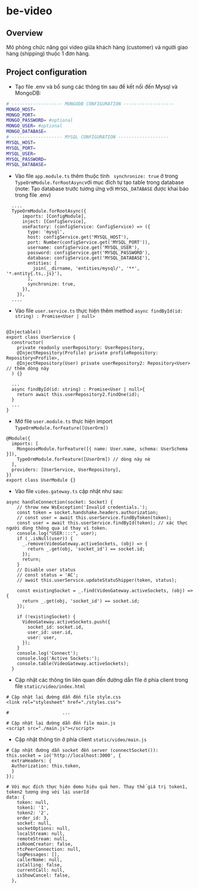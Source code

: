 # be-video

## Overview
Mô phỏng chức năng gọi video giữa khách hàng (customer) và người giao hàng (shipping) thuộc 1 đơn hàng.

## Project configuration
  - Tạo file .env và bổ sung các thông tin sau để kết nối đến Mysql và MongoDB:
```bash
# ------------------- MONGODB CONFIGURATION -------------------
MONGO_HOST=
MONGO_PORT=
MONGO_PASSWORD= #optional
MONGO_USER= #optional
MONGO_DATABASE=
# ------------------- MYSQL CONFIGURATION -------------------
MYSQL_HOST=
MYSQL_PORT=
MYSQL_USER=
MYSQL_PASSWORD=
MYSQL_DATABASE=
```
  - Vào file ```app.module.ts``` thêm thuộc tính ``` synchronize: true``` ở trong ```TypeOrmModule.forRootAsync```với mục đích tự tạo table trong database (note: Tạo database trước tương ứng với ```MYSQL_DATABASE``` được khai báo trong file .env)
```
  ....
  TypeOrmModule.forRootAsync({
      imports: [ConfigModule],
      inject: [ConfigService],
      useFactory: (configService: ConfigService) => ({
        type: 'mysql',
        host: configService.get('MYSQL_HOST'),
        port: Number(configService.get('MYSQL_PORT')),
        username: configService.get('MYSQL_USER'),
        password: configService.get('MYSQL_PASSWORD'),
        database: configService.get('MYSQL_DATABASE'),
        entities: [
          join(__dirname, 'entities/mysql/', '**', '*.entity{.ts,.js}'),
        ],
        synchronize: true,
      }),
    }),
  ....
```
  - Vào file ```user.service.ts``` thực hiện thêm method ```async findById(id: string) : Promise<User | null>```
```
  
@Injectable()
export class UserService {
  constructor(
    private readonly userRepository: UserRepository,
    @InjectRepository(Profile) private profileRepository: Repository<Profile>,
    @InjectRepository(User) private userRepository2: Repository<User> // thêm dòng này
  ) {}

  ...
  async findById(id: string) : Promise<User | null>{
    return await this.userRepository2.findOne(id);
  }
  ...
}
```
  - Mở file ```user.module.ts``` thực hiện import ```TypeOrmModule.forFeature([UserOrm])```
```
@Module({
  imports: [
    MongooseModule.forFeature([{ name: User.name, schema: UserSchema }]),
    TypeOrmModule.forFeature([UserOrm]) // dòng này nè
  ],
  providers: [UserService, UserRepository],
})
export class UserModule {}
```
  - Vào file ```video.gateway.ts``` cập nhật như sau:
```
async handleConnection(socket: Socket) {
    // throw new WsException('Invalid credentials.');
    const token = socket.handshake.headers.authorization;
    // const user = await this.userService.findByToken(token);
    const user = await this.userService.findById(token); // xác thực người dùng thông qua id thay vì token.
    console.log("USER::::", user);
    if (_.isNull(user)) {
      _.remove(VideoGateway.activeSockets, (obj) => {
        return _.get(obj, 'socket_id') == socket.id;
      });
      return;
    }
    // Disable user status
    // const status = 'AC';
    // await this.userService.updateStatuShipper(token, status);

    const existingSocket = _.find(VideoGateway.activeSockets, (obj) => {
      return _.get(obj, 'socket_id') == socket.id;
    });

    if (!existingSocket) {
      VideoGateway.activeSockets.push({
        socket_id: socket.id,
        user_id: user.id,
        user: user,
      });
    }
    console.log('Connect');
    console.log('Active Sockets:');
    console.table(VideoGateway.activeSockets);
  }
```
  - Cập nhật các thông tin liên quan đến đường dẫn file ở phía client trong file ```static/video/index.html```
```
# Cập nhật lại đường dẫn đến file style.css
<link rel="stylesheet" href="./styles.css">

#                    ...

# Cập nhật lại đường dẫn đến file main.js
<script src="./main.js"></script>

```
  - Cập nhật thông tin ở phía client ```static/video/main.js```
```
# Cập nhật đường dẫn socket đến server (connectSocket()):
this.socket = io('http://localhost:3000', {
  extraHeaders: {
  Authorization: this.token,
  }
});
```

```
# Với mục đích thực hiện demo hiệu quả hơn. Thay thế giá trị token1, token2 tương ứng với lại userId
data: {
    token: null,
    token1: '1',
    token2: '2',
    order_id: 3,
    socket: null,
    socketOptions: null,
    localStream: null,
    remoteStream: null,
    isRoomCreator: false,
    rtcPeerConnection: null,
    logMessages: [],
    callerName: null,
    isCalling: false,
    currentCall: null,
    isShowCancel: false,
  },
```
   
        
